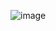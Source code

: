 ![image](https://github.com/beatrizveloso/fichario/assets/156534028/109702ac-308f-4ade-a303-b4641f1615c6)
